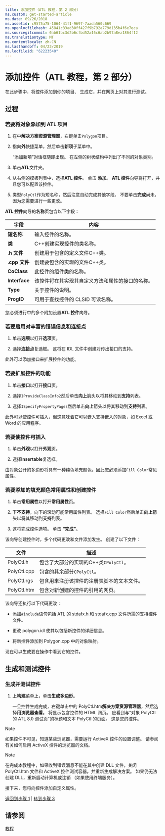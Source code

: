 ```yaml
---
title: 添加控件（ATL 教程，第 2 部分）
ms.custom: get-started-article
ms.date: 09/26/2018
ms.assetid: c9575a75-1064-41f1-9697-7aada560c669
ms.openlocfilehash: 45841c33ad30ff427f9b792a779d135b4f6e7eca
ms.sourcegitcommit: 0ab61bc3d2b6cfbd52a16c6ab2b97a8ea1864f12
ms.translationtype: MT
ms.contentlocale: zh-CN
ms.lasthandoff: 04/23/2019
ms.locfileid: "62223540"
---
```

# <a name="adding-a-control-atl-tutorial-part-2"></a>添加控件（ATL 教程，第 2 部分）

在此步骤中，将控件添加到你的项目、 生成它，并在网页上对其进行测试。

## <a name="procedures"></a>过程

### <a name="to-add-an-object-to-an-atl-project"></a>若要将对象添加到 ATL 项目

1. 在中**解决方案资源管理器**，右键单击`Polygon`项目。

1. 指向**外**快捷菜单，然后单击**新项**子菜单中。

    “添加新项”对话框随即出现。 在左侧的树状结构中列出了不同的对象类别。

1. 单击**ATL**文件夹。

1. 从右侧的模板列表中，选择**ATL 控件**。 单击 **添加**。 **ATL 控件**向导将打开，并且您可以配置该控件。

1. 类型`PolyCtl`作为短名称，然后注意自动完成其他字段。 不要单击**完成**尚未，因为您需要进行一些更改。

**ATL 控件**向导的**名称**页包含以下字段：

|字段|内容|
|-----------|--------------|
|**短名称**|输入控件的名称。|
|**类**|C++创建实现控件的类名称。|
|**.h 文件**|创建用于包含的定义文件C++类。|
|**.cpp 文件**|创建要包含的实现的文件C++类。|
|**CoClass**|此控件的组件类的名称。|
|**Interface**|该控件将在其实现其自定义方法和属性的接口的名称。|
|**Type**|关于控件的说明。|
|**ProgID**|可用于查找控件的 CLSID 可读名称。|

您必须进行中的多个附加设置**ATL 控件**向导。

### <a name="to-enable-support-for-rich-error-information-and-connection-points"></a>若要启用对丰富的错误信息和连接点

1. 单击**选项**以打开**选项**页。

1. 选择**连接点**复选框。 这将在 IDL 文件中创建对传出接口的支持。

此外可以添加接口来扩展控件的功能。

### <a name="to-extend-the-controls-functionality"></a>若要扩展控件的功能

1. 单击**接口**以打开**接口**页。

1. 选择`IProvideClassInfo2`然后单击**向上**箭头以将其移动到**支持**列表。

1. 选择`ISpecifyPropertyPages`然后单击**向上**箭头以将其移动到**支持**列表。

此外可以使控件可插入，但这意味着它可以嵌入支持嵌入的对象，如 Excel 或 Word 的应用程序。

### <a name="to-make-the-control-insertable"></a>若要使控件可插入

1. 单击**外观**以打开**外观**页。

1. 选择**Insertable**复选框。

由对象公开的多边形将具有一种纯色填充颜色，因此您必须添加`Fill Color`常见属性。

### <a name="to-add-a-fill-color-stock-property-and-create-the-control"></a>若要添加的填充颜色常用属性和创建控件

1. 单击**常用属性**以打开**常用属性**页。

1. 下**不支持**，向下的滚动可能常用属性列表。 选择`Fill Color`然后单击**向上**箭头以将其移动到**支持**列表。

1. 这将完成控件选项。 单击 **“完成”**。

该向导创建控件时，多个代码更改和文件添加发生。 创建了以下文件：

|文件|描述|
|----------|-----------------|
|PolyCtl.h|包含了大部分的实现的C++类`CPolyCtl`。|
|PolyCtl.cpp|包含的其余部分`CPolyCtl`。|
|PolyCtl.rgs|包含用来注册该控件的注册表脚本的文本文件。|
|PolyCtl.htm|包含对新创建的控件的引用的网页。|

该向导还执行以下代码更改：

- 添加`#include`语句包括 ATL 的 stdafx.h 和 stdafx.cpp 文件所需的支持控件文件。

- 更改 polygon.idl 使其以包括新控件的详细信息。

- 将新控件添加到 Polygon.cpp 中的对象映射。

现在可以生成要在操作中看到它的控件。

## <a name="building-and-testing-the-control"></a>生成和测试控件

### <a name="to-build-and-test-the-control"></a>生成并测试控件

1. 上**构建**菜单上，单击**生成多边形**。

    一旦控件生成完成，右键单击中的 PolyCtl.htm**解决方案资源管理器**，然后选择**用浏览器查看**。 将显示包含控件的 HTML 网页。 应看到与"对象 PolyCtl 的 ATL 8.0 测试页"的标题和文本 PolyCtl 的页面。 这是您的控件。

> [!NOTE]
> 如果控件不可见，知道某些浏览器，需要运行 ActiveX 控件的设置调整。 请参阅有关如何启用 ActiveX 控件的浏览器的文档。

> [!NOTE]
> 在完成本教程中，如果收到错误消息不能在其中创建 DLL 文件，关闭 PolyCtl.htm 文件和 ActiveX 控件测试容器，并重新生成解决方案。 如果仍无法创建 DLL，重新启动计算机或注销 （如果使用终端服务）。

接下来，您将向控件添加自定义属性。

[返回到步骤 1](../atl/creating-the-project-atl-tutorial-part-1.md) &#124; [转到步骤 3](../atl/adding-a-property-to-the-control-atl-tutorial-part-3.md)

## <a name="see-also"></a>请参阅

[教程](../atl/active-template-library-atl-tutorial.md)
